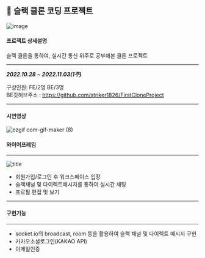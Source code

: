 ## 💬 슬랙 클론 코딩 프로젝트
![image](https://user-images.githubusercontent.com/113953473/209984325-633ebb9f-5b47-4479-bdc3-f0919c05bca1.png)

#### 프로젝트 상세설명
슬랙 클론을 통하여, 실시간 통신 위주로 공부해본 클론 프로젝트


---
***2022.10.28 ~ 2022.11.03(1주)***

구성인원: FE/2명  BE/3명 <br>
   BE깃허브주소 : https://github.com/striker1826/FirstCloneProject

---
#### 시연영상
![ezgif com-gif-maker (8)](https://user-images.githubusercontent.com/113953473/200617026-23f84409-f420-4c58-9872-acc0cec75bb4.gif)

   
#### 와이어프레임

---
![title](https://user-images.githubusercontent.com/113953473/198820655-18f40cfb-8ee5-49d7-8c8f-99cd03f783ad.png)   

- 회원가입/로그인 후 워크스페이스 입장
- 슬랙채널 및 다이렉트메시지를 통하여 실시간 채팅
- 프로필 편집 및 보기
---
#### 구현기능
---

- socket.io의 broadcast, room 등을 활용하여 슬랙 채널 및 다이렉트 메시지 구현
- 카카오소셜로그인(KAKAO API)
- 이메일인증

